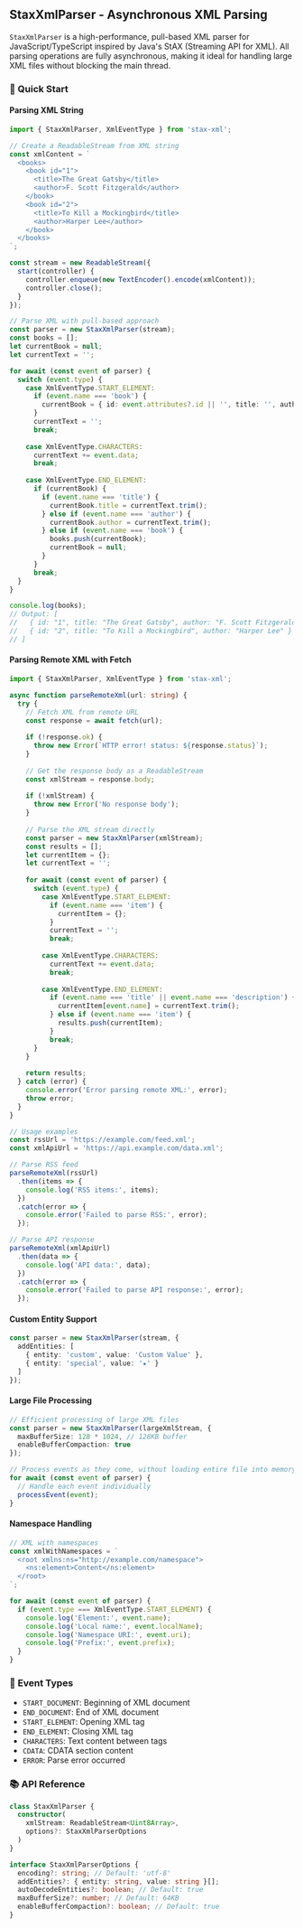 ## StaxXmlParser - Asynchronous XML Parsing

`StaxXmlParser` is a high-performance, pull-based XML parser for JavaScript/TypeScript inspired by Java's StAX (Streaming API for XML). All parsing operations are fully asynchronous, making it ideal for handling large XML files without blocking the main thread.

### 🔧 Quick Start

#### Parsing XML String

```typescript
import { StaxXmlParser, XmlEventType } from 'stax-xml';

// Create a ReadableStream from XML string
const xmlContent = `
  <books>
    <book id="1">
      <title>The Great Gatsby</title>
      <author>F. Scott Fitzgerald</author>
    </book>
    <book id="2">
      <title>To Kill a Mockingbird</title>
      <author>Harper Lee</author>
    </book>
  </books>
`;

const stream = new ReadableStream({
  start(controller) {
    controller.enqueue(new TextEncoder().encode(xmlContent));
    controller.close();
  }
});

// Parse XML with pull-based approach
const parser = new StaxXmlParser(stream);
const books = [];
let currentBook = null;
let currentText = '';

for await (const event of parser) {
  switch (event.type) {
    case XmlEventType.START_ELEMENT:
      if (event.name === 'book') {
        currentBook = { id: event.attributes?.id || '', title: '', author: '' };
      }
      currentText = '';
      break;
      
    case XmlEventType.CHARACTERS:
      currentText += event.data;
      break;
      
    case XmlEventType.END_ELEMENT:
      if (currentBook) {
        if (event.name === 'title') {
          currentBook.title = currentText.trim();
        } else if (event.name === 'author') {
          currentBook.author = currentText.trim();
        } else if (event.name === 'book') {
          books.push(currentBook);
          currentBook = null;
        }
      }
      break;
  }
}

console.log(books);
// Output: [
//   { id: "1", title: "The Great Gatsby", author: "F. Scott Fitzgerald" },
//   { id: "2", title: "To Kill a Mockingbird", author: "Harper Lee" }
// ]
```

#### Parsing Remote XML with Fetch

```typescript
import { StaxXmlParser, XmlEventType } from 'stax-xml';

async function parseRemoteXml(url: string) {
  try {
    // Fetch XML from remote URL
    const response = await fetch(url);
    
    if (!response.ok) {
      throw new Error(`HTTP error! status: ${response.status}`);
    }
    
    // Get the response body as a ReadableStream
    const xmlStream = response.body;
    
    if (!xmlStream) {
      throw new Error('No response body');
    }
    
    // Parse the XML stream directly
    const parser = new StaxXmlParser(xmlStream);
    const results = [];
    let currentItem = {};
    let currentText = '';
    
    for await (const event of parser) {
      switch (event.type) {
        case XmlEventType.START_ELEMENT:
          if (event.name === 'item') {
            currentItem = {};
          }
          currentText = '';
          break;
          
        case XmlEventType.CHARACTERS:
          currentText += event.data;
          break;
          
        case XmlEventType.END_ELEMENT:
          if (event.name === 'title' || event.name === 'description') {
            currentItem[event.name] = currentText.trim();
          } else if (event.name === 'item') {
            results.push(currentItem);
          }
          break;
      }
    }
    
    return results;
  } catch (error) {
    console.error('Error parsing remote XML:', error);
    throw error;
  }
}

// Usage examples
const rssUrl = 'https://example.com/feed.xml';
const xmlApiUrl = 'https://api.example.com/data.xml';

// Parse RSS feed
parseRemoteXml(rssUrl)
  .then(items => {
    console.log('RSS items:', items);
  })
  .catch(error => {
    console.error('Failed to parse RSS:', error);
  });

// Parse API response
parseRemoteXml(xmlApiUrl)
  .then(data => {
    console.log('API data:', data);
  })
  .catch(error => {
    console.error('Failed to parse API response:', error);
  });
```

#### Custom Entity Support

```typescript
const parser = new StaxXmlParser(stream, {
  addEntities: [
    { entity: 'custom', value: 'Custom Value' },
    { entity: 'special', value: '★' }
  ]
});
```

#### Large File Processing

```typescript
// Efficient processing of large XML files
const parser = new StaxXmlParser(largeXmlStream, {
  maxBufferSize: 128 * 1024, // 128KB buffer
  enableBufferCompaction: true
});

// Process events as they come, without loading entire file into memory
for await (const event of parser) {
  // Handle each event individually
  processEvent(event);
}
```

#### Namespace Handling

```typescript
// XML with namespaces
const xmlWithNamespaces = `
  <root xmlns:ns="http://example.com/namespace">
    <ns:element>Content</ns:element>
  </root>
`;

for await (const event of parser) {
  if (event.type === XmlEventType.START_ELEMENT) {
    console.log('Element:', event.name);
    console.log('Local name:', event.localName);
    console.log('Namespace URI:', event.uri);
    console.log('Prefix:', event.prefix);
  }
}
```

### 🎯 Event Types

- `START_DOCUMENT`: Beginning of XML document
- `END_DOCUMENT`: End of XML document
- `START_ELEMENT`: Opening XML tag
- `END_ELEMENT`: Closing XML tag
- `CHARACTERS`: Text content between tags
- `CDATA`: CDATA section content
- `ERROR`: Parse error occurred

### 📚 API Reference

```typescript
class StaxXmlParser {
  constructor(
    xmlStream: ReadableStream<Uint8Array>,
    options?: StaxXmlParserOptions
  )
}

interface StaxXmlParserOptions {
  encoding?: string; // Default: 'utf-8'
  addEntities?: { entity: string, value: string }[];
  autoDecodeEntities?: boolean; // Default: true
  maxBufferSize?: number; // Default: 64KB
  enableBufferCompaction?: boolean; // Default: true
}
```
